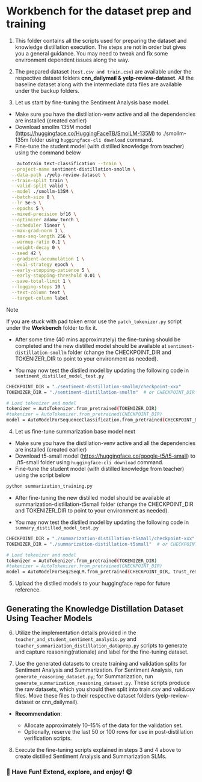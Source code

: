 # Workbench for the dataset prep and training

1. This folder contains all the scripts used for preparing the dataset and knowledge distillation execution. The steps are not in order but gives you a general guidance. You may need to tweak and fix some environment dependent issues along the way.
   
2. The prepared dataset (```test.csv and train.csv```) are available under the respective dataset folders **cnn_dailymail & yelp-review-dataset**. All the baseline dataset along with the intermediate data files are available under the backup folders.
   
3. Let us start by fine-tuning the Sentiment Analysis base model.
  * Make sure you have the distillation-venv active and all the dependencies are installed (created earlier)
  * Download smollm 135M model (https://huggingface.co/HuggingFaceTB/SmolLM-135M) to ./smollm-135m folder using ```huggingface-cli download``` command.
  * Fine-tune the student model (with distilled knowledge from teacher) using the command below
```bash
    autotrain text-classification --train \
  --project-name sentiment-distillation-smollm \
  --data-path ./yelp-review-dataset \
  --train-split train \
  --valid-split valid \
  --model ./smollm-135M \
  --batch-size 8 \
  --lr 5e-5 \
  --epochs 5 \
  --mixed-precision bf16 \
  --optimizer adamw_torch \
  --scheduler linear \
  --max-grad-norm 1 \
  --max-seq-length 256 \
  --warmup-ratio 0.1 \
  --weight-decay 0 \
  --seed 42 \
  --gradient-accumulation 1 \
  --eval-strategy epoch \
  --early-stopping-patience 5 \
  --early-stopping-threshold 0.01 \
  --save-total-limit 1 \
  --logging-steps 10 \
  --text-column text \
  --target-column label
```
>[!NOTE]
>If you are stuck with pad token error use the ```patch_tokenizer.py``` script under the **Workbench** folder to fix it.

  * After some time (40 mins approximately) the fine-tuning should be completed and the new distilled model should be available at ```sentiment-distillation-smollm``` folder (change the CHECKPOINT_DIR and TOKENIZER_DIR to point to your environment as needed).

  * You may now test the distiled model by updating the following code in ```sentiment_distilled_model_test.py```
```bash
CHECKPOINT_DIR = "./sentiment-distillation-smollm/checkpoint-xxx" 
TOKENIZER_DIR = "./sentiment-distillation-smollm"  # or CHECKPOINT_DIR if tokenizer saved there

# Load tokenizer and model
tokenizer = AutoTokenizer.from_pretrained(TOKENIZER_DIR)
#tokenizer = AutoTokenizer.from_pretrained(CHECKPOINT_DIR)
model = AutoModelForSequenceClassification.from_pretrained(CHECKPOINT_DIR, trust_remote_code=True)
```
4. Let us fine-tune summarization base model next
  * Make sure you have the distillation-venv active and all the dependencies are installed (created earlier)
  * Download t5-small model (https://huggingface.co/google-t5/t5-small) to ./t5-small folder using ```huggingface-cli download``` command.
  * Fine-tune the student model (with distilled knowledge from teacher) using the script below
```bash
python summarization_training.py
```
  * After fine-tuning the new distilled model should be available at summarization-distillation-t5small folder (change the CHECKPOINT_DIR and TOKENIZER_DIR to point to your environment as needed).

  * You may now test the distiled model by updating the following code in ```summary_distilled_model_test.py```
```bash
CHECKPOINT_DIR = "./summarization-distillation-t5small/checkpoint-xxx" 
TOKENIZER_DIR = "./summarization-distillation-t5small"  # or CHECKPOINT_DIR if tokenizer saved there

# Load tokenizer and model
tokenizer = AutoTokenizer.from_pretrained(TOKENIZER_DIR)
#tokenizer = AutoTokenizer.from_pretrained(CHECKPOINT_DIR)
model = AutoModelForSeq2SeqLM.from_pretrained(CHECKPOINT_DIR, trust_remote_code=True)
```
5. Upload the distlled models to your huggingface repo for future reference.

## Generating the Knowledge Distillation Dataset Using Teacher Models

6. Utilize the implementation details provided in the ```teacher_and_student_sentiment_analysis.py``` and ```teacher_summarization_distillation_dataprep.py``` scripts to generate and capture reasoning(rationale) and label for the fine-tuning dataset.
   
7. Use the generated datasets to create training and validation splits for Sentiment Analysis and Summarization. For Sentiment Analysis, run ```generate_reasoning_dataset.py```; for Summarization, run ```generate_summarization_reasoning_dataset.py```. These scripts produce the raw datasets, which you should then split into train.csv and valid.csv files. Move these files to their respective dataset folders (yelp-review-dataset or cnn_dailymail).

  * **Recommendation**:

     - Allocate approximately 10–15% of the data for the validation set.
     - Optionally, reserve the last 50 or 100 rows for use in post-distillation verification scripts.

8. Execute the fine-tuning scripts explained in steps 3 and 4 above to create distilled Sentiment Analysis and Summarization SLMs.
### 🎉 Have Fun! Extend, explore, and enjoy! 😄
